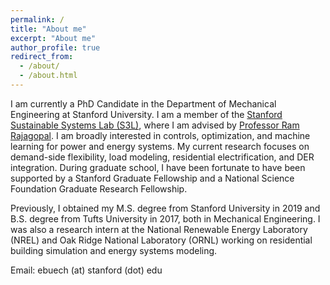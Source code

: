 ```yaml
---
permalink: /
title: "About me"
excerpt: "About me"
author_profile: true
redirect_from: 
  - /about/
  - /about.html
---
```


I am currently a PhD Candidate in the Department of Mechanical Engineering at Stanford University. I am a member of the [Stanford Sustainable Systems Lab (S3L)](https://ramr.sites.stanford.edu/), where I am advised by [Professor Ram Rajagopal](https://profiles.stanford.edu/ram-rajagopal). I am broadly interested in controls, optimization, and machine learning for power and energy systems. My current research focuses on demand-side flexibility, load modeling, residential electrification, and DER integration. During graduate school, I have been fortunate to have been supported by a Stanford Graduate Fellowship and a National Science Foundation Graduate Research Fellowship.

Previously, I obtained my M.S. degree from Stanford University in 2019 and B.S. degree from Tufts University in 2017, both in Mechanical Engineering. I was also a research intern at the National Renewable Energy Laboratory (NREL) and Oak Ridge National Laboratory (ORNL) working on residential building simulation and energy systems modeling. 

Email: ebuech (at) stanford (dot) edu
